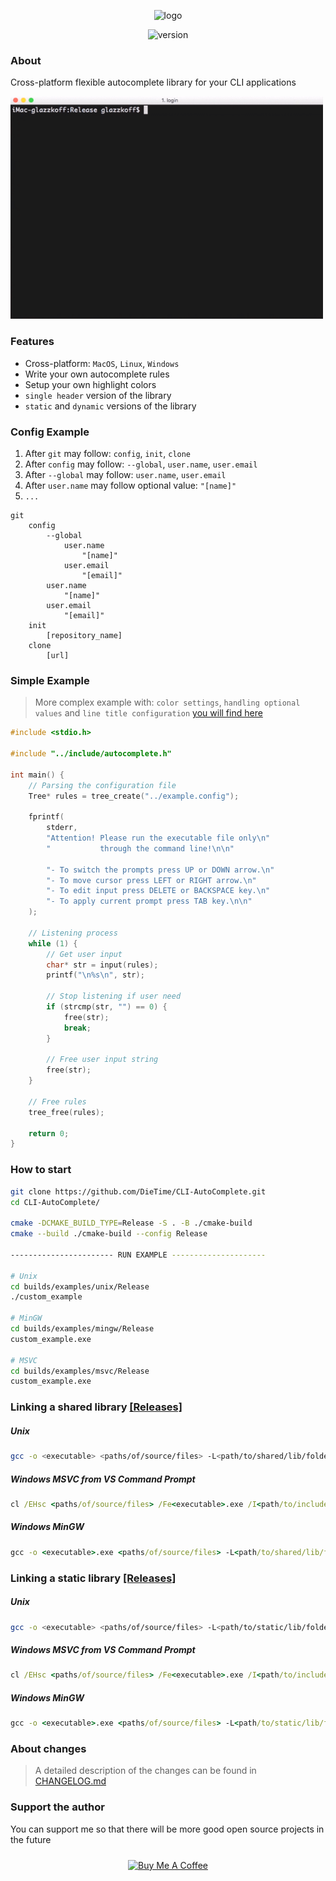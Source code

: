 <p align="center">
  <img src="https://i.ibb.co/41pL50L/Group-1.png" width="400" alt="logo">
</p>
<p align="center">
  <img src="https://img.shields.io/badge/version-2.0.1-b.svg" alt="version">
</p>

### About
Cross-platform flexible autocomplete library for your CLI applications

<img src="assets/preview.gif" alt="preview gif" width="500">

### Features
- Cross-platform: `MacOS`, `Linux`, `Windows`
- Write your own autocomplete rules
- Setup your own highlight colors
- `single header` version of the library
- `static` and `dynamic` versions of the library

### Config Example
1. After `git` may follow: `config`, `init`, `clone`
2. After `config` may follow: `--global`, `user.name`, `user.email`
3. After `--global` may follow: `user.name`, `user.email`
4. After `user.name` may follow optional value: `"[name]"`
5. `...`
```
git
    config
        --global
            user.name
                "[name]"
            user.email
                "[email]"
        user.name
            "[name]"
        user.email
            "[email]"
    init
        [repository_name]
    clone
        [url]
```

### Simple Example
> More complex example with: `color settings`, `handling optional values` and `line title configuration` [you will find here](examples/custom_input.c)
```cpp
#include <stdio.h>

#include "../include/autocomplete.h"

int main() {
    // Parsing the configuration file
    Tree* rules = tree_create("../example.config");

    fprintf(
        stderr,
        "Attention! Please run the executable file only\n"
        "           through the command line!\n\n"

        "- To switch the prompts press UP or DOWN arrow.\n"
        "- To move cursor press LEFT or RIGHT arrow.\n"
        "- To edit input press DELETE or BACKSPACE key.\n"
        "- To apply current prompt press TAB key.\n\n"
    );

    // Listening process
    while (1) {
        // Get user input
        char* str = input(rules);
        printf("\n%s\n", str);

        // Stop listening if user need
        if (strcmp(str, "") == 0) {
            free(str);
            break;
        }

        // Free user input string
        free(str);
    }

    // Free rules
    tree_free(rules);

    return 0;
}
```

### How to start
```bash
git clone https://github.com/DieTime/CLI-AutoComplete.git
cd CLI-AutoComplete/

cmake -DCMAKE_BUILD_TYPE=Release -S . -B ./cmake-build
cmake --build ./cmake-build --config Release

----------------------- RUN EXAMPLE ---------------------

# Unix
cd builds/examples/unix/Release
./custom_example

# MinGW
cd builds/examples/mingw/Release
custom_example.exe

# MSVC
cd builds/examples/msvc/Release
custom_example.exe
```

### Linking a shared library [[Releases]](https://github.com/DieTime/CLI-Autocomplete/releases/tag/v2.0.0-shared)

##### Unix
```bash
gcc -o <executable> <paths/of/source/files> -L<path/to/shared/lib/folder> -I<path/to/include/folder> -lcliac -Wl,-rpath,<path/to/shared/lib/folder>
```

##### Windows MSVC from VS Command Prompt
```cmd
cl /EHsc <paths/of/source/files> /Fe<executable>.exe /I<path/to/include/folder> /link <path/to/shared/lib/file(.lib)>
```

##### Windows MinGW
```cmd
gcc -o <executable>.exe <paths/of/source/files> -L<path/to/shared/lib/folder> -I<path/to/include/folder> -lcliac
```

### Linking a static library [[Releases]](https://github.com/DieTime/CLI-Autocomplete/releases/tag/v2.0.0-static)

##### Unix
```bash
gcc -o <executable> <paths/of/source/files> -L<path/to/static/lib/folder> -I<path/to/include/folder> -lcliac
```

##### Windows MSVC from VS Command Prompt
```cmd
cl /EHsc <paths/of/source/files> /Fe<executable>.exe /I<path/to/include/folder> /link <path/to/static/lib/file(.lib)>
```

##### Windows MinGW
```cmd
gcc -o <executable>.exe <paths/of/source/files> -L<path/to/static/lib/folder> -I<path/to/include/folder> -lcliac
```

### About changes
> A detailed description of the changes can be found in [CHANGELOG.md](CHANGELOG.md)

### Support the author
You can support me so that there will be more good open source projects in the future
<p align="center" style="padding: 10px 0 20px 0">
  <a href="https://www.buymeacoffee.com/glazzkoff" target="_blank">
    <img src="https://cdn.buymeacoffee.com/buttons/default-orange.png" alt="Buy Me A Coffee" height="50" width="220">
  </a>
</p>

